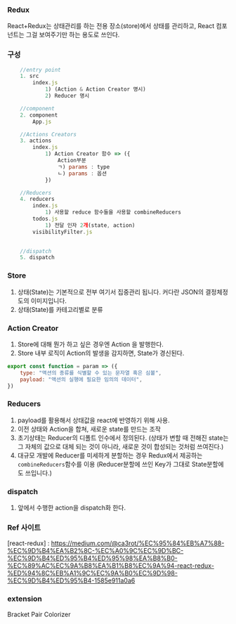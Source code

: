 ### Redux
React+Redux는 상태관리를 하는 전용 장소(store)에서 상태를 관리하고, React 컴포넌트는 그걸 보여주기만 하는 용도로 쓰인다.

### 구성
```js
    //entry point
    1. src
        index.js 
            1) (Action & Action Creator 명시)
            2) Reducer 명시

    //component
    2. component
        App.js

    //Actions Creators
    3. actions
        index.js
            1) Action Creator 함수 => ({
                Action부분
                ㄱ) params : type
                ㄴ) params : 옵션
            })

    //Reducers 
    4. reducers
        index.js
            1) 사용할 reduce 함수들을 사용할 combineReducers
        todos.js
            1) 전달 인자 2개(state, action)
        visibilityFilter.js
    

    //dispatch
    5. dispatch

```
### Store
1. 상태(State)는 기본적으로 전부 여기서 집중관리 됩니다. 커다란 JSON의 결정체정도의 이미지입니다.
2. 상태(State)를 카테고리별로 분류

### Action Creator
1. Store에 대해 뭔가 하고 싶은 경우엔 Action 을 발행한다.
2. Store 내부 로직이 Action의 발생을 감지하면, State가 경신된다.
```js
export const function = param => ({
    type: "액션의 종류를 식별할 수 있는 문자열 혹은 심볼",
    payload: "액션의 실행에 필요한 임의의 데이터",
})

```

### Reducers
1. payload를 활용해서 상태값을 react에 반영하기 위해 사용.
2. 이전 상태와 Action을 합쳐, 새로운 state를 만드는 조작
3. 초기상태는 Reducer의 디폴트 인수에서 정의된다.
(상태가 변할 때 전해진 state는 그 자체의 값으로 대체 되는 것이 아니라, 새로운 것이 합성되는 것처럼 쓰여진다.)
4.  대규모 개발에 Reducer를 미세하게 분할하는 경우 Redux에서 제공하는 `combineReducers`함수를 이용
(Reducer분할에 쓰인 Key가 그대로 State분할에도 쓰입니다.)

### dispatch
1. 앞에서 수행한 action을 dispatch화 한다.


### Ref 사이트
[react-redux] : https://medium.com/@ca3rot/%EC%95%84%EB%A7%88-%EC%9D%B4%EA%B2%8C-%EC%A0%9C%EC%9D%BC-%EC%9D%B4%ED%95%B4%ED%95%98%EA%B8%B0-%EC%89%AC%EC%9A%B8%EA%B1%B8%EC%9A%94-react-redux-%ED%94%8C%EB%A1%9C%EC%9A%B0%EC%9D%98-%EC%9D%B4%ED%95%B4-1585e911a0a6


### extension 
Bracket Pair Colorizer
